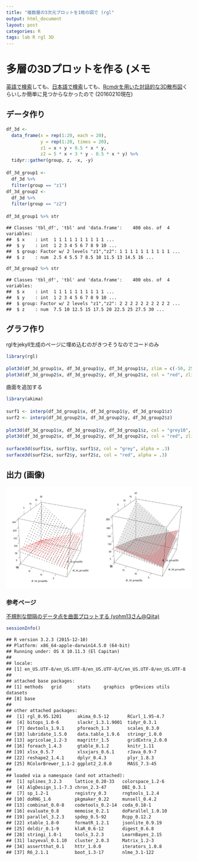 ```yaml
---
title: "複数層の3次元プロットを1枚の図で (rgl"
output: html_document
layout: post
categories: R
tags: lab R rgl 3D
---
```




# 多層の3Dプロットを作る (メモ

[英語で検索](https://www.google.co.jp/search?q=3D+plot+R+multilayer&source=lnms&tbm=isch&sa=X&ved=0ahUKEwiBrbXvle3KAhVEiKYKHXJNCQMQ_AUIBygB&biw=1280&bih=925)しても、[日本語で検索](https://www.google.co.jp/search?q=R+3%E6%AC%A1%E5%85%83+%E5%B1%A4&source=lnms&tbm=isch&sa=X&ved=0ahUKEwi9r7uJlu3KAhXCqaYKHfeED68Q_AUIBygB&biw=1280&bih=925)しても、[Rcmdrを用いた対話的な3D散布図](https://www1.doshisha.ac.jp/~mjin/R/39/39.html)くらいしか簡単に見つからなかったので (20160210現在)


## データ作り

```r
df_3d <-
  data_frame(x = rep(1:20, each = 20),
             y = rep(1:20, times = 20),
             z1 = x + y + 0.5 * x * y,
             z2 = 5 * x + 3 * y - 0.5 * x * y) %>%
  tidyr::gather(group, z, -x, -y)

df_3d_group1 <-
  df_3d %>%
  filter(group == "z1")
df_3d_group2 <-
  df_3d %>%
  filter(group == "z2")

df_3d_group1 %>% str
```

```
## Classes 'tbl_df', 'tbl' and 'data.frame':	400 obs. of  4 variables:
##  $ x    : int  1 1 1 1 1 1 1 1 1 1 ...
##  $ y    : int  1 2 3 4 5 6 7 8 9 10 ...
##  $ group: Factor w/ 2 levels "z1","z2": 1 1 1 1 1 1 1 1 1 1 ...
##  $ z    : num  2.5 4 5.5 7 8.5 10 11.5 13 14.5 16 ...
```

```r
df_3d_group2 %>% str
```

```
## Classes 'tbl_df', 'tbl' and 'data.frame':	400 obs. of  4 variables:
##  $ x    : int  1 1 1 1 1 1 1 1 1 1 ...
##  $ y    : int  1 2 3 4 5 6 7 8 9 10 ...
##  $ group: Factor w/ 2 levels "z1","z2": 2 2 2 2 2 2 2 2 2 2 ...
##  $ z    : num  7.5 10 12.5 15 17.5 20 22.5 25 27.5 30 ...
```

## グラフ作り
rglをjekyll生成のページに埋め込むのがきつそうなのでコードのみ

```r
library(rgl)

plot3d(df_3d_group1$x, df_3d_group1$y, df_3d_group1$z, zlim = c(-50, 250))
plot3d(df_3d_group2$x, df_3d_group2$y, df_3d_group2$z, col = "red", zlim = c(-50, 250))
```

曲面を追加する

```r
library(akima)

surf1 <- interp(df_3d_group1$x, df_3d_group1$y, df_3d_group1$z)
surf2 <- interp(df_3d_group2$x, df_3d_group2$y, df_3d_group2$z)

plot3d(df_3d_group1$x, df_3d_group1$y, df_3d_group1$z, col = "grey10", zlim = c(-50, 250))
plot3d(df_3d_group2$x, df_3d_group2$y, df_3d_group2$z, col = "red", zlim = c(-50, 250))

surface3d(surf1$x, surf1$y, surf1$z, col = "grey", alpha = .3)
surface3d(surf2$x, surf2$y, surf2$z, col = "red", alpha = .3)
```

## 出力 (画像)
![surface](/figure/source/2016-02-10-Multilayerd-3Dplot/figs.svg) 

### 参考ページ
[不規則な間隔のデータ点を曲面プロットする (yohm13さん@Qiita)](http://qiita.com/yohm13/items/204a2cf9a248ca0cf28a)


```r
sessionInfo()
```

```
## R version 3.2.3 (2015-12-10)
## Platform: x86_64-apple-darwin14.5.0 (64-bit)
## Running under: OS X 10.11.3 (El Capitan)
## 
## locale:
## [1] en_US.UTF-8/en_US.UTF-8/en_US.UTF-8/C/en_US.UTF-8/en_US.UTF-8
## 
## attached base packages:
## [1] methods   grid      stats     graphics  grDevices utils     datasets 
## [8] base     
## 
## other attached packages:
##  [1] rgl_0.95.1201      akima_0.5-12       RCurl_1.95-4.7    
##  [4] bitops_1.0-6       slackr_1.3.1.9001  tidyr_0.3.1       
##  [7] devtools_1.9.1     pforeach_1.3       scales_0.3.0      
## [10] lubridate_1.5.0    data.table_1.9.6   stringr_1.0.0     
## [13] agricolae_1.2-3    magrittr_1.5       gridExtra_2.0.0   
## [16] foreach_1.4.3      gtable_0.1.2       knitr_1.11        
## [19] xlsx_0.5.7         xlsxjars_0.6.1     rJava_0.9-7       
## [22] reshape2_1.4.1     dplyr_0.4.3        plyr_1.8.3        
## [25] RColorBrewer_1.1-2 ggplot2_2.0.0      MASS_7.3-45       
## 
## loaded via a namespace (and not attached):
##  [1] splines_3.2.3     lattice_0.20-33   colorspace_1.2-6 
##  [4] AlgDesign_1.1-7.3 chron_2.3-47      DBI_0.3.1        
##  [7] sp_1.2-1          registry_0.3      rngtools_1.2.4   
## [10] doRNG_1.6         pkgmaker_0.22     munsell_0.4.2    
## [13] combinat_0.0-8    codetools_0.2-14  coda_0.18-1      
## [16] evaluate_0.8      memoise_0.2.1     doParallel_1.0.10
## [19] parallel_3.2.3    spdep_0.5-92      Rcpp_0.12.2      
## [22] xtable_1.8-0      formatR_1.2.1     jsonlite_0.9.19  
## [25] deldir_0.1-9      klaR_0.6-12       digest_0.6.8     
## [28] stringi_1.0-1     tools_3.2.3       LearnBayes_2.15  
## [31] lazyeval_0.1.10   cluster_2.0.3     Matrix_1.2-3     
## [34] assertthat_0.1    httr_1.0.0        iterators_1.0.8  
## [37] R6_2.1.1          boot_1.3-17       nlme_3.1-122
```
